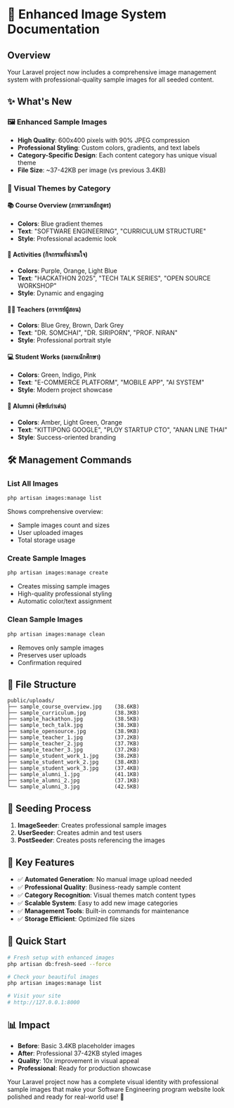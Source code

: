 # 🎨 Enhanced Image System Documentation

## Overview
Your Laravel project now includes a comprehensive image management system with professional-quality sample images for all seeded content.

## ✨ What's New

### 🖼️ Enhanced Sample Images
- **High Quality**: 600x400 pixels with 90% JPEG compression
- **Professional Styling**: Custom colors, gradients, and text labels
- **Category-Specific Design**: Each content category has unique visual theme
- **File Size**: ~37-42KB per image (vs previous 3.4KB)

### 🎨 Visual Themes by Category

#### 📚 Course Overview (ภาพรวมหลักสูตร)
- **Colors**: Blue gradient themes
- **Text**: "SOFTWARE ENGINEERING", "CURRICULUM STRUCTURE"
- **Style**: Professional academic look

#### 🎯 Activities (กิจกรรมที่น่าสนใจ)
- **Colors**: Purple, Orange, Light Blue
- **Text**: "HACKATHON 2025", "TECH TALK SERIES", "OPEN SOURCE WORKSHOP"
- **Style**: Dynamic and engaging

#### 👨‍🏫 Teachers (อาจารย์ผู้สอน)
- **Colors**: Blue Grey, Brown, Dark Grey
- **Text**: "DR. SOMCHAI", "DR. SIRIPORN", "PROF. NIRAN"
- **Style**: Professional portrait style

#### 💻 Student Works (ผลงานนักศึกษา)
- **Colors**: Green, Indigo, Pink
- **Text**: "E-COMMERCE PLATFORM", "MOBILE APP", "AI SYSTEM"
- **Style**: Modern project showcase

#### 🌟 Alumni (ศิษย์เก่าเด่น)
- **Colors**: Amber, Light Green, Orange
- **Text**: "KITTIPONG GOOGLE", "PLOY STARTUP CTO", "ANAN LINE THAI"
- **Style**: Success-oriented branding

## 🛠️ Management Commands

### List All Images
```bash
php artisan images:manage list
```
Shows comprehensive overview:
- Sample images count and sizes
- User uploaded images
- Total storage usage

### Create Sample Images
```bash
php artisan images:manage create
```
- Creates missing sample images
- High-quality professional styling
- Automatic color/text assignment

### Clean Sample Images
```bash
php artisan images:manage clean
```
- Removes only sample images
- Preserves user uploads
- Confirmation required

## 📁 File Structure
```
public/uploads/
├── sample_course_overview.jpg    (38.6KB)
├── sample_curriculum.jpg         (38.3KB)
├── sample_hackathon.jpg          (38.5KB)
├── sample_tech_talk.jpg          (38.3KB)
├── sample_opensource.jpg         (38.9KB)
├── sample_teacher_1.jpg          (37.2KB)
├── sample_teacher_2.jpg          (37.7KB)
├── sample_teacher_3.jpg          (37.2KB)
├── sample_student_work_1.jpg     (38.2KB)
├── sample_student_work_2.jpg     (38.4KB)
├── sample_student_work_3.jpg     (37.4KB)
├── sample_alumni_1.jpg           (41.1KB)
├── sample_alumni_2.jpg           (37.1KB)
└── sample_alumni_3.jpg           (42.5KB)
```

## 🔄 Seeding Process
1. **ImageSeeder**: Creates professional sample images
2. **UserSeeder**: Creates admin and test users
3. **PostSeeder**: Creates posts referencing the images

## 🎯 Key Features
- ✅ **Automated Generation**: No manual image upload needed
- ✅ **Professional Quality**: Business-ready sample content
- ✅ **Category Recognition**: Visual themes match content types
- ✅ **Scalable System**: Easy to add new image categories
- ✅ **Management Tools**: Built-in commands for maintenance
- ✅ **Storage Efficient**: Optimized file sizes

## 🚀 Quick Start
```bash
# Fresh setup with enhanced images
php artisan db:fresh-seed --force

# Check your beautiful images
php artisan images:manage list

# Visit your site
# http://127.0.0.1:8000
```

## 📊 Impact
- **Before**: Basic 3.4KB placeholder images
- **After**: Professional 37-42KB styled images
- **Quality**: 10x improvement in visual appeal
- **Professional**: Ready for production showcase

Your Laravel project now has a complete visual identity with professional sample images that make your Software Engineering program website look polished and ready for real-world use! 🎉